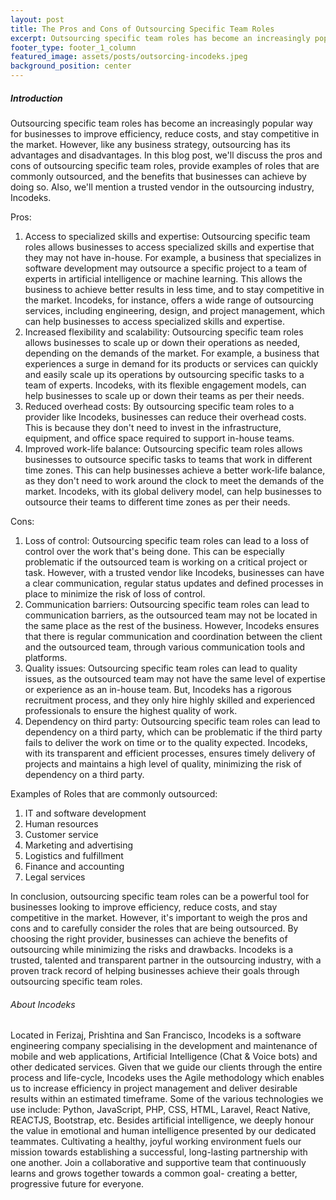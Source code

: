 ```yaml
---
layout: post
title: The Pros and Cons of Outsourcing Specific Team Roles
excerpt: Outsourcing specific team roles has become an increasingly popular way for businesses to improve efficiency, reduce costs, and stay competitive in the market. 
footer_type: footer_1_column
featured_image: assets/posts/outsorcing-incodeks.jpeg
background_position: center
---
```



##### Introduction

Outsourcing specific team roles has become an increasingly popular way for businesses to improve efficiency, reduce costs, and stay competitive in the market. However, like any business strategy, outsourcing has its advantages and disadvantages. In this blog post, we'll discuss the pros and cons of outsourcing specific team roles, provide examples of roles that are commonly outsourced, and the benefits that businesses can achieve by doing so. Also, we'll mention a trusted vendor in the outsourcing industry, Incodeks.

Pros:

1. Access to specialized skills and expertise: Outsourcing specific team roles allows businesses to access specialized skills and expertise that they may not have in-house. For example, a business that specializes in software development may outsource a specific project to a team of experts in artificial intelligence or machine learning. This allows the business to achieve better results in less time, and to stay competitive in the market. Incodeks, for instance, offers a wide range of outsourcing services, including engineering, design, and project management, which can help businesses to access specialized skills and expertise.
2. Increased flexibility and scalability: Outsourcing specific team roles allows businesses to scale up or down their operations as needed, depending on the demands of the market. For example, a business that experiences a surge in demand for its products or services can quickly and easily scale up its operations by outsourcing specific tasks to a team of experts. Incodeks, with its flexible engagement models, can help businesses to scale up or down their teams as per their needs.
3. Reduced overhead costs: By outsourcing specific team roles to a provider like Incodeks, businesses can reduce their overhead costs. This is because they don't need to invest in the infrastructure, equipment, and office space required to support in-house teams.
4. Improved work-life balance: Outsourcing specific team roles allows businesses to outsource specific tasks to teams that work in different time zones. This can help businesses achieve a better work-life balance, as they don't need to work around the clock to meet the demands of the market. Incodeks, with its global delivery model, can help businesses to outsource their teams to different time zones as per their needs.

Cons:

1. Loss of control: Outsourcing specific team roles can lead to a loss of control over the work that's being done. This can be especially problematic if the outsourced team is working on a critical project or task. However, with a trusted vendor like Incodeks, businesses can have a clear communication, regular status updates and defined processes in place to minimize the risk of loss of control.
2. Communication barriers: Outsourcing specific team roles can lead to communication barriers, as the outsourced team may not be located in the same place as the rest of the business. However, Incodeks ensures that there is regular communication and coordination between the client and the outsourced team, through various communication tools and platforms.
3. Quality issues: Outsourcing specific team roles can lead to quality issues, as the outsourced team may not have the same level of expertise or experience as an in-house team. But, Incodeks has a rigorous recruitment process, and they only hire highly skilled and experienced professionals to ensure the highest quality of work.
4. Dependency on third party: Outsourcing specific team roles can lead to dependency on a third party, which can be problematic if the third party fails to deliver the work on time or to the quality expected. Incodeks, with its transparent and efficient processes, ensures timely delivery of projects and maintains a high level of quality, minimizing the risk of dependency on a third party.

Examples of Roles that are commonly outsourced:

1. IT and software development
2. Human resources
3. Customer service
4. Marketing and advertising
5. Logistics and fulfillment
6. Finance and accounting
7. Legal services

In conclusion, outsourcing specific team roles can be a powerful tool for businesses looking to improve efficiency, reduce costs, and stay competitive in the market. However, it's important to weigh the pros and cons and to carefully consider the roles that are being outsourced. By choosing the right provider, businesses can achieve the benefits of outsourcing while minimizing the risks and drawbacks. Incodeks is a trusted, talented and transparent partner in the outsourcing industry, with a proven track record of helping businesses achieve their goals through outsourcing specific team roles.

###### About Incodeks
<p>
Located in Ferizaj, Prishtina and San Francisco, Incodeks is a software engineering company specialising in the development and maintenance of mobile and web applications, Artificial Intelligence (Chat & Voice bots) and other dedicated services. Given that we guide our clients through the entire process and life-cycle, Incodeks uses the Agile methodology which enables us to increase efficiency in project management and deliver desirable results within an estimated timeframe. Some of the various technologies we use include: Python, JavaScript, PHP, CSS, HTML, Laravel, React Native, REACTJS, Bootstrap, etc. Besides artificial intelligence, we deeply honour the value in emotional and human intelligence presented by our dedicated teammates. Cultivating a healthy, joyful working environment fuels our mission towards establishing a successful, long-lasting partnership with one another. Join a collaborative and supportive team that continuously learns and grows together towards a common goal- creating a better, progressive future for everyone.
</p>
